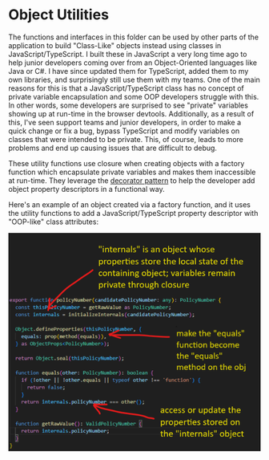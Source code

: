# Object Utilities
The functions and interfaces in this folder can be used by other parts of the application to build "Class-Like" objects instead using classes in JavaScript/TypeScript. I built these in JavaScript a very long time ago to help junior developers coming over from an Object-Oriented languages like Java or C#. I have since updated them for TypeScript, added them to my own libraries, and surprisingly still use them with my teams. One of the main reasons for this is that a JavaScript/TypeScript class has no concept of private variable encapsulation and some OOP developers struggle with this. In other words, some developers are surprised to see "private" variables showing up at run-time in the browser devtools. Additionally, as a result of this, I've seen support teams and junior developers, in order to make a quick change or fix a bug, bypass TypeScript and modify variables on classes that were intended to be private. This, of course, leads to more problems and end up causing issues that are difficult to debug.

These utility functions use closure when creating objects with a factory function which encapsulate private variables and makes them inaccessible at run-time. They leverage the [decorator pattern](https://refactoring.guru/design-patterns/decorator) to help the developer add object property descriptors in a functional way.

Here's an example of an object created via a factory function, and it uses the utility functions to add a JavaScript/TypeScript property descriptor with "OOP-like" class attributes:

![property descriptors](../../../../../readme-assets/property-descriptors-example.png)
